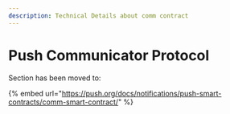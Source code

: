 ```yaml
---
description: Technical Details about comm contract
---
```


# Push Communicator Protocol

Section has been moved to:

{% embed url="https://push.org/docs/notifications/push-smart-contracts/comm-smart-contract/" %}
